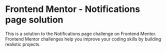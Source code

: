 # Frontend Mentor - Notifications page solution
This is a solution to the Notifications page challenge on Frontend Mentor. Frontend Mentor challenges help you improve your coding skills by building realistic projects.
